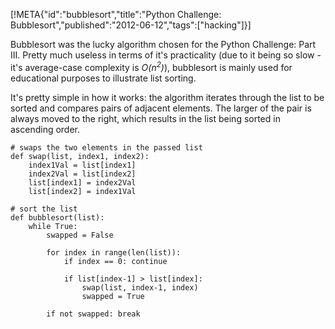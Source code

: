 [!META{"id":"bubblesort","title":"Python Challenge: Bubblesort","published":"2012-06-12","tags":["hacking"]}]

Bubblesort was the lucky algorithm chosen for the Python Challenge: Part III. Pretty much useless in terms of it's practicality (due to it being so slow - it's average-case complexity is *O(n<sup>2</sup>)*), bubblesort is mainly used for educational purposes to illustrate list sorting.

It's pretty simple in how it works: the algorithm iterates through the list to be sorted and compares pairs of adjacent elements. The larger of the pair is always moved to the right, which results in the list being sorted in ascending order.
```
# swaps the two elements in the passed list
def swap(list, index1, index2):
	index1Val = list[index1]
	index2Val = list[index2]
	list[index1] = index2Val
	list[index2] = index1Val

# sort the list
def bubblesort(list):
	while True:
		swapped = False

		for index in range(len(list)):
			if index == 0: continue

			if list[index-1] > list[index]:
				swap(list, index-1, index)
				swapped = True

		if not swapped: break
```
